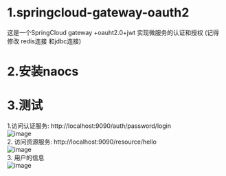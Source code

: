# 1.springcloud-gateway-oauth2
这是一个SpringCloud gateway +oauht2.0+jwt 实现微服务的认证和授权 (记得修改 redis连接 和jdbc连接)
# 2.安装naocs 
# 3.测试
1.访问认证服务: http://localhost:9090/auth/password/login  
![image](https://github.com/zhangshuai6060/springcloud-gateway-oauth2/edit/master/images/20200619182546588.png)  
2. 访问资源服务: http://localhost:9090/resource/hello  
![image](https://github.com/zhangshuai6060/springcloud-gateway-oauth2/blob/master/images/2020061918271323.png)  
3. 用户的信息  
![image](https://github.com/zhangshuai6060/springcloud-gateway-oauth2/blob/master/images/20200619182732276.png)  



